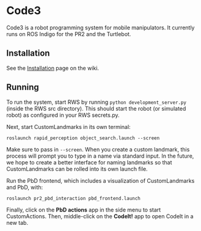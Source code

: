 # Code3
Code3 is a robot programming system for mobile manipulators.
It currently runs on ROS Indigo for the PR2 and the Turtlebot.

## Installation
See the [Installation](https://github.com/hcrlab/code3/wiki/Installation) page on the wiki.

## Running
To run the system, start RWS by running `python development_server.py` (inside the RWS src directory).
This should start the robot (or simulated robot) as configured in your RWS secrets.py.

Next, start CustomLandmarks in its own terminal:
```
roslaunch rapid_perception object_search.launch --screen
```

Make sure to pass in `--screen`.
When you create a custom landmark, this process will prompt you to type in a name via standard input.
In the future, we hope to create a better interface for naming landmarks so that CustomLandmarks can be rolled into its own launch file.

Run the PbD frontend, which includes a visualization of CustomLandmarks and PbD, with:
```
roslaunch pr2_pbd_interaction pbd_frontend.launch
```

Finally, click on the **PbD actions** app in the side menu to start CustomActions.
Then, middle-click on the **CodeIt!** app to open CodeIt in a new tab.

